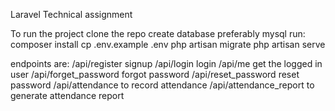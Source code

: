 Laravel Technical assignment

To run the project
clone the repo
create database preferably mysql
run:
composer install
cp .env.example .env
php artisan migrate
php artisan serve

endpoints are:
/api/register  signup
/api/login  login
/api/me  get the logged in user
/api/forget_password  forgot password
/api/reset_password  reset password
/api/attendance to record attendance
/api/attendance_report to generate attendance report





